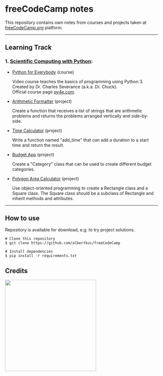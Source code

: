# freeCodeCamp notes

This repository contains own notes from courses and projects taken at [freeCodeCamp.org](https://www.freecodecamp.org/) 
platform.

----------------------------------------------------

## Learning Track
### 1. [Scientific Computing with Python](https://www.freecodecamp.org/learn/scientific-computing-with-python/):
* [Python for Everybody](https://www.freecodecamp.org/learn/scientific-computing-with-python/python-for-everybody/) 
  (course)
  
  Video course teaches the basics of programming using Python 3. \
  Created by Dr. Charles Severance (a.k.a. Dr. Chuck). \
  Official course page [py4e.com](https://www.py4e.com/).

  
* [Arithmetic Formatter](https://www.freecodecamp.org/learn/scientific-computing-with-python/scientific-computing-with-python-projects/arithmetic-formatter)
  (project)
  
  Create a function that receives a list of strings that are arithmetic problems and returns the problems arranged vertically and side-by-side.


* [Time Calculator](https://www.freecodecamp.org/learn/scientific-computing-with-python/scientific-computing-with-python-projects/time-calculator)
  (project)

  Write a function named "add_time" that can add a duration to a start time and return the result.


* [Budget App](https://www.freecodecamp.org/learn/scientific-computing-with-python/scientific-computing-with-python-projects/budget-app)
  (project)

  Create a "Category" class that can be used to create different budget categories.


* [Polygon Area Calculator](https://www.freecodecamp.org/learn/scientific-computing-with-python/scientific-computing-with-python-projects/polygon-area-calculator)
  (project)

  Use object-oriented programming to create a Rectangle class and a Square class. The Square class should be a subclass of Rectangle and inherit methods and attributes.
----------------------------------------------------

## How to use
Repository is available for download, e.g. to try project solutions.

```
# Clone this repository
$ git clone https://github.com/albertkuc/freeCodeCamp

# Install dependencies
$ pip install -r requirements.txt
```

## Credits
<img src="https://design-style-guide.freecodecamp.org/downloads/fcc_secondary_large.jpg" width="300"/>
